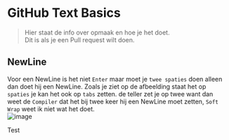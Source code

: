 # GitHub Text Basics
>Hier staat de info over opmaak en hoe je het doet.  
>Dit is als je een Pull request wilt doen.  
## NewLine
Voor een NewLine is het niet `Enter` maar moet je `twee spaties` doen alleen dan doet hij een NewLine. Zoals je ziet op de afbeelding staat het op `spaties` je kan het ook op `tabs` zetten. de teller zet je op twee want dan weet de `Compiler` dat het bij twee keer hij een NewLine moet zetten, `Soft Wrap` weet ik niet wat het doet.  
![image](https://user-images.githubusercontent.com/105280571/168255967-e6015937-293b-4260-8569-7ab24e4239bc.png)

Test
